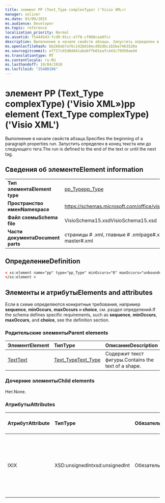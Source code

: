 ```yaml
---
title: элемент PP (Text_Type complexType) ('Visio XML»)
manager: soliver
ms.date: 03/09/2015
ms.audience: Developer
ms.topic: reference
localization_priority: Normal
ms.assetid: f5444543-fcd9-91cc-e7f8-cf860caa9fcc
description: Выполнение в начале свойств абзаца. Запустить определен в конец текста или до следующего тега.
ms.openlocfilehash: bb2b0ab7a76c142b810ecd02dbc1b5ba7463520a
ms.sourcegitcommit: ef717c65d8dd41ababffb01eafc443c79950aed4
ms.translationtype: MT
ms.contentlocale: ru-RU
ms.lasthandoff: 10/04/2018
ms.locfileid: "25400106"
---
```

# <a name="pp-element-texttype-complextype-visio-xml"></a><span data-ttu-id="ad1bd-104">элемент PP (Text_Type complexType) ('Visio XML»)</span><span class="sxs-lookup"><span data-stu-id="ad1bd-104">pp element (Text_Type complexType) ('Visio XML')</span></span>

<span data-ttu-id="ad1bd-105">Выполнение в начале свойств абзаца.</span><span class="sxs-lookup"><span data-stu-id="ad1bd-105">Specifies the beginning of a paragraph properties run.</span></span> <span data-ttu-id="ad1bd-106">Запустить определен в конец текста или до следующего тега.</span><span class="sxs-lookup"><span data-stu-id="ad1bd-106">The run is defined to the end of the text or until the next tag.</span></span>
  
## <a name="element-information"></a><span data-ttu-id="ad1bd-107">Сведения об элементе</span><span class="sxs-lookup"><span data-stu-id="ad1bd-107">Element information</span></span>

|||
|:-----|:-----|
|<span data-ttu-id="ad1bd-108">**Тип элемента**</span><span class="sxs-lookup"><span data-stu-id="ad1bd-108">**Element type**</span></span> <br/> |[<span data-ttu-id="ad1bd-109">pp_Type</span><span class="sxs-lookup"><span data-stu-id="ad1bd-109">pp_Type</span></span>](pp_type-complextypevisio-xml.md) <br/> |
|<span data-ttu-id="ad1bd-110">**Пространство имен**</span><span class="sxs-lookup"><span data-stu-id="ad1bd-110">**Namespace**</span></span> <br/> |https://schemas.microsoft.com/office/visio/2012/main  <br/> |
|<span data-ttu-id="ad1bd-111">**Файл схемы**</span><span class="sxs-lookup"><span data-stu-id="ad1bd-111">**Schema file**</span></span> <br/> |<span data-ttu-id="ad1bd-112">VisioSchema15.xsd</span><span class="sxs-lookup"><span data-stu-id="ad1bd-112">VisioSchema15.xsd</span></span>  <br/> |
|<span data-ttu-id="ad1bd-113">**Части документа**</span><span class="sxs-lookup"><span data-stu-id="ad1bd-113">**Document parts**</span></span> <br/> |<span data-ttu-id="ad1bd-114">страницы # .xml, главные # .xml</span><span class="sxs-lookup"><span data-stu-id="ad1bd-114">page#.xml, master#.xml</span></span>  <br/> |
   
## <a name="definition"></a><span data-ttu-id="ad1bd-115">Определение</span><span class="sxs-lookup"><span data-stu-id="ad1bd-115">Definition</span></span>

```XML
< xs:element name="pp" type="pp_Type" minOccurs="0" maxOccurs="unbounded" >
</xs:element >
```

## <a name="elements-and-attributes"></a><span data-ttu-id="ad1bd-116">Элементы и атрибуты</span><span class="sxs-lookup"><span data-stu-id="ad1bd-116">Elements and attributes</span></span>

<span data-ttu-id="ad1bd-117">Если в схеме определяются конкретные требования, например **sequence**, **minOccurs**, **maxOccurs** и **choice**, см. раздел определений.</span><span class="sxs-lookup"><span data-stu-id="ad1bd-117">If the schema defines specific requirements, such as **sequence**, **minOccurs**, **maxOccurs**, and **choice**, see the definition section.</span></span> 
  
### <a name="parent-elements"></a><span data-ttu-id="ad1bd-118">Родительские элементы</span><span class="sxs-lookup"><span data-stu-id="ad1bd-118">Parent elements</span></span>

|<span data-ttu-id="ad1bd-119">**Элемент**</span><span class="sxs-lookup"><span data-stu-id="ad1bd-119">**Element**</span></span>|<span data-ttu-id="ad1bd-120">**Тип**</span><span class="sxs-lookup"><span data-stu-id="ad1bd-120">**Type**</span></span>|<span data-ttu-id="ad1bd-121">**Описание**</span><span class="sxs-lookup"><span data-stu-id="ad1bd-121">**Description**</span></span>|
|:-----|:-----|:-----|
|[<span data-ttu-id="ad1bd-122">Text</span><span class="sxs-lookup"><span data-stu-id="ad1bd-122">Text</span></span>](text-element-shapesheet_type-complextypevisio-xml.md) <br/> |[<span data-ttu-id="ad1bd-123">Text_Type</span><span class="sxs-lookup"><span data-stu-id="ad1bd-123">Text_Type</span></span>](text_type-complextypevisio-xml.md) <br/> |<span data-ttu-id="ad1bd-124">Содержит текст фигуры.</span><span class="sxs-lookup"><span data-stu-id="ad1bd-124">Contains the text of a shape.</span></span>  <br/> |
   
### <a name="child-elements"></a><span data-ttu-id="ad1bd-125">Дочерние элементы</span><span class="sxs-lookup"><span data-stu-id="ad1bd-125">Child elements</span></span>

<span data-ttu-id="ad1bd-126">Нет.</span><span class="sxs-lookup"><span data-stu-id="ad1bd-126">None.</span></span>
  
### <a name="attributes"></a><span data-ttu-id="ad1bd-127">Атрибуты</span><span class="sxs-lookup"><span data-stu-id="ad1bd-127">Attributes</span></span>

|<span data-ttu-id="ad1bd-128">**Атрибут**</span><span class="sxs-lookup"><span data-stu-id="ad1bd-128">**Attribute**</span></span>|<span data-ttu-id="ad1bd-129">**Тип**</span><span class="sxs-lookup"><span data-stu-id="ad1bd-129">**Type**</span></span>|<span data-ttu-id="ad1bd-130">**Обязательный**</span><span class="sxs-lookup"><span data-stu-id="ad1bd-130">**Required**</span></span>|<span data-ttu-id="ad1bd-131">**Описание**</span><span class="sxs-lookup"><span data-stu-id="ad1bd-131">**Description**</span></span>|<span data-ttu-id="ad1bd-132">**Возможные значения**</span><span class="sxs-lookup"><span data-stu-id="ad1bd-132">**Possible values**</span></span>|
|:-----|:-----|:-----|:-----|:-----|
|<span data-ttu-id="ad1bd-133">IX</span><span class="sxs-lookup"><span data-stu-id="ad1bd-133">IX</span></span>  <br/> |<span data-ttu-id="ad1bd-134">XSD:unsignedInt</span><span class="sxs-lookup"><span data-stu-id="ad1bd-134">xsd:unsignedInt</span></span>  <br/> |<span data-ttu-id="ad1bd-135">Обязательный</span><span class="sxs-lookup"><span data-stu-id="ad1bd-135">required</span></span>  <br/> |<span data-ttu-id="ad1bd-136">Индекс элемента **абзаца** , задающее форматирование, применяемое к данного выполнения.</span><span class="sxs-lookup"><span data-stu-id="ad1bd-136">The index of the **Para** element that specifies the formatting applied to this run.</span></span>  <br/> |<span data-ttu-id="ad1bd-137">Значения типа xsd:unsignedInt.</span><span class="sxs-lookup"><span data-stu-id="ad1bd-137">Values of the xsd:unsignedInt type.</span></span>  <br/> |
   

